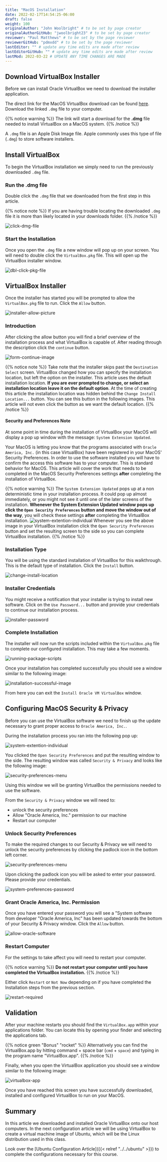 ```yaml
---
title: "MacOS Installation"
date: 2022-02-17T14:54:25-06:00
draft: false
weight: 100
originalAuthor: "John Woolbright" # to be set by page creator
originalAuthorGitHub: "jwoolbright23" # to be set by page creator
reviewer: "Paul Matthews" # to be set by the page reviewer
reviewerGitHub: "pdmxdd" # to be set by the page reviewer
lastEditor: "" # update any time edits are made after review
lastEditorGitHub: "" # update any time edits are made after review
lastMod: 2022-03-22 # UPDATE ANY TIME CHANGES ARE MADE
---
```


## Download VirtualBox Installer

Before we can install Oracle VirtualBox we need to download the installer application.

The direct link for the MacOS VirtualBox download can be found [here](https://download.virtualbox.org/virtualbox/6.1.28/VirtualBox-6.1.28-147628-OSX.dmg). Download the linked `.dmg` file to your computer.

{{% notice warning %}}
The link will start a download for the **.dmg** file needed to install VirtualBox on a MacOS system.
{{% /notice %}}

A `.dmg` file is an Apple Disk Image file. Apple commonly uses this type of file (`.dmg`) to store software installers.

## Install VirtualBox

To begin the VirtualBox installation we simply need to run the previously downloaded `.dmg` file.

### Run the .dmg file

Double click the `.dmg` file that we downloaded from the first step in this article. 

{{% notice note %}}
If you are having trouble locating the downloaded `.dmg` file it is more than likely located in your downloads folder.
{{% /notice %}}

![click-dmg-file](pictures/click-dmg-file.png?classes=border)

### Start the Installation

Once you open the `.dmg` file a new window will pop up on your screen. You will need to double click the `VirtualBox.pkg` file. This will open up the VirtualBox installer window.

![dbl-click-pkg-file](pictures/dbl-click-pkg-file.png?classes=border)

## VirtualBox Installer

Once the installer has started you will be prompted to allow the `VirtualBox.pkg` file to run. Click the `Allow` button.

![installer-allow-picture](pictures/installer-allow-picture.png?classes=border)

### Introduction

After clicking the allow button you will find a brief overview of the installation process and what VirtualBox is capable of. After reading through the description click the `continue` button.

![form-continue-image](pictures/form-continue-image.png?classes=border)

{{% notice note %}}
Take note that the installer skips past the `Destination Select` screen. VirtualBox changed how you can specify the installation location, but left the option on the installer. This article uses the default installation location. **If you are ever prompted to change, or select an installation location leave it on the default option**. At the time of creating this article the installation location was hidden behind the `Change Install Location...` button. You can see this button in the following images. This article will not even click the button as we want the default location.
{{% /notice %}}

#### Security and Preferences Note

At some point in time during the installation of VirtualBox your MacOS will display a pop up window with the message: `System Extension Updated`. 

Your MacOS is letting you know that the programs associated with `Oracle America, Inc.` (in this case VirtualBox) have been registered in your MacOS' Security Preferences. In order to use the software installed you will have to confirm the access this software has to your computer. This is standard behavior for MacOS. This article will cover the work that needs to be completed in the MacOS Security Preferences settings **after** completing the installation of VirtualBox.

{{% notice warning %}}
The `System Extension Updated` pops up at a non deterministic time in your installation process. It could pop up almost immediately, or you might not see it until one of the later screens of the installation. **Whenever the System Extension Updated window pops up click the `Open Security Preferences` button and move the window out of the way**, you will check these settings **after** completing the VirtualBox installation.
![system-extention-individual](pictures/system-extension-individual.png?classes=border)
Whenever you see the above image in your VirtualBox installation click the `Open Security Preferences` button and set the resulting screen to the side so you can complete VirtualBox installation.
{{% /notice %}}

### Installation Type

You will be using the standard installation of VirtualBox for this walkthrough. This is the default type of installation. Click the `Install` button.

![change-install-location](pictures/change-install-location.png?classes=border)

### Installer Credentials

You might receive a notification that your installer is trying to install new software. Click on the `Use Password...` button and provide your credentials to continue our installation process.

![installer-password](pictures/installer-password.png?classes=border)

### Complete Installation

The installer will now run the scripts included within the `VirtualBox.pkg` file to complete our configured installation. This may take a few moments.

![running-package-scripts](pictures/running-package-scripts.png?classes=border)

Once your installation has completed successfully you should see a window similar to the following image:

![installation-successful-image](pictures/installation-successful-image.png?classes=border)

From here you can exit the `Install Oracle VM VirtualBox` window.


## Configuring MacOS Security & Privacy

Before you can use the VirtualBox software we need to finish up the update necessary to grant proper access to `Oracle America, Inc.`.

During the installation process you ran into the following pop up:

![system-extention-individual](pictures/system-extension-individual.png?classes=border)

You clicked the `Open Security Preferences` and put the resulting window to the side. The resulting window was called `Security & Privacy` and looks like the following image:

![security-preferences-menu](pictures/security-preferences-menu.png?classes=border)

<!-- TODO: Add a notice with picture on how to open this window if they somehow shut the window -->

Using this window we will be granting VirtualBox the permissions needed to use the software.

From the `Security & Privacy` window we will need to:

- unlock the security preferences
- Allow "Oracle America, Inc." permission to our machine
- Restart our computer

### Unlock Security Preferences

To make the required changes to our Security & Privacy we will need to unlock the security preferences by clicking the padlock icon in the bottom left corner.

![security-preferences-menu](pictures/security-preferences-menu.png?classes=border)

Upon clicking the padlock icon you will be asked to enter your password. Please provide your credentials.

![system-preferences-password](pictures/system-preferences-password.png?classes=border)

### Grant Oracle America, Inc. Permission

Once you have entered your password you will see a "System software from developer "Oracle America, Inc" has been updated towards the bottom of your Security & Privacy window. Click the `Allow` button.

![allow-oracle-software](pictures/allow-oracle-software.png?classes=border)

### Restart Computer

For the settings to take affect you will need to restart your computer. 

{{% notice warning %}}
**Do not restart your computer until you have completed the VirtualBox installation.**
{{% /notice %}}

Either click `Restart` or `Not Now` depending on if you have completed the Installation steps from the previous section.

![restart-required](pictures/restart-required.png?classes=border)

## Validation

After your machine restarts you should find the `VirtualBox.app` within your applications folder. You can locate this by opening your finder and selecting the applications tab.

{{% notice green "Bonus" "rocket" %}}
Alternatively you can find the VirtualBox.app by hitting command + space bar (`cmd` + `space`) and typing in the program name "VirtualBox.app".
{{% /notice %}}

Finally, when you open the VirtualBox application you should see a window similar to the following image:

![virtualbox-app](pictures/virtualbox-app.png?classes=border)

Once you have reached this screen you have successfully downloaded, installed and configured VirtualBox to run on your MacOS.

## Summary

In this article we downloaded and installed Oracle VirtualBox onto our host computers. In the next configuration article we will be using VirtualBox to create a virtual machine image of Ubuntu, which will be the Linux distribution used in this class.

Look over the [Ubuntu Configuration Article]({{< relref "../../ubuntu" >}}) to complete the configurations necessary for this course.